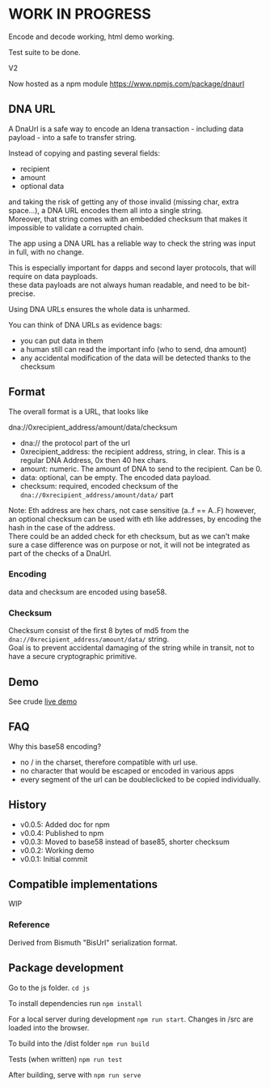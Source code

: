 # WORK IN PROGRESS #

Encode and decode working, html demo working.

Test suite to be done.

V2

Now hosted as a npm module https://www.npmjs.com/package/dnaurl


## DNA URL

A DnaUrl is a safe way to encode an Idena transaction - including data payload - into a safe to transfer string.

Instead of copying and pasting several fields:
- recipient
- amount
- optional data

and taking the risk of getting any of those invalid (missing char, extra space...), a DNA URL encodes them all into a single string.  
Moreover, that string comes with an embedded checksum that makes it impossible to validate a corrupted chain.

The app using a DNA URL has a reliable way to check the string was input in full, with no change.

This is especially important for dapps and second layer protocols, that will require on data payploads.  
these data payloads are not always human readable, and need to be bit-precise.

Using DNA URLs ensures the whole data is unharmed.

You can think of DNA URLs as evidence bags:
- you can put data in them
- a human still can read the important info (who to send, dna amount)
- any accidental modification of the data will be detected thanks to the checksum 

## Format

The overall format is a URL, that looks like

dna://0xrecipient_address/amount/data/checksum

- dna:// the protocol part of the url
- 0xrecipient_address: the recipient address, string, in clear. This is a regular DNA Address, 0x then 40 hex chars.  
- amount: numeric. The amount of DNA to send to the recipient. Can be 0.
- data: optional, can be empty. The encoded data payload. 
- checksum: required, encoded checksum of the `dna://0xrecipient_address/amount/data/` part

Note: Eth address are hex chars, not case sensitive (a..f == A..F) however, an optional checksum can be used with eth like addresses, by encoding the hash in the case of the address.  
There could be an added check for eth checksum, but as we can't make sure a case difference was on purpose or not, it will not be integrated as part of the checks of a DnaUrl.

### Encoding

data and checksum are encoded using base58.

### Checksum

Checksum consist of the first 8 bytes of md5 from the `dna://0xrecipient_address/amount/data/` string.    
Goal is to prevent accidental damaging of the string while in transit, not to have a secure cryptographic primitive.

## Demo

See crude [live demo](https://idena-today.github.io/DnaUrl/js/dist/)

## FAQ 

Why this base58 encoding?  
- no / in the charset, therefore compatible with url use.
- no character that would be escaped or encoded in various apps
- every segment of the url can be doubleclicked to be copied individually.

## History

- v0.0.5: Added doc for npm
- v0.0.4: Published to npm
- v0.0.3: Moved to base58 instead of base85, shorter checksum
- v0.0.2: Working demo
- v0.0.1: Initial commit

## Compatible implementations

WIP

### Reference

Derived from Bismuth "BisUrl" serialization format.

## Package development

Go to the js folder. `cd js`

To install dependencies run `npm install`

For a local server during development `npm run start`. Changes in /src are loaded into the browser.

To build into the /dist folder `npm run build`

Tests (when written) `npm run test`

After building, serve with `npm run serve`
